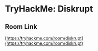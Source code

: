# TryHackMe: Diskrupt

## Room Link
[https://tryhackme.com/room/diskrupt](https://tryhackme.com/room/diskrupt)
